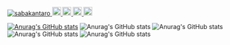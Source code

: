 <p align="left"> 
  <a href="https://github.com/sabakantaro/sabakantaro/">
    <img src="https://komarev.com/ghpvc/?username=sabakantaro" alt="sabakantaro" />
  </a>
  <a href="https://twitter.com/ryofitness3">
    <img height="20" src="https://img.shields.io/twitter/follow/ryofitness3?label=Twitter&logo=twitter&style=flat" />
  </a>
  <a href="https://github.com/sabakantaro">
    <img height="20" src="https://img.shields.io/github/followers/sabakantaro?label=follow&logo=github&style=flat" />
  </a>
  <a href="https://qiita.com/sbkr">
    <img height="20" src="https://qiita-badge.apiapi.app/s/sbkr/posts.svg" />
  </a>
  <//qiita.com/sbkr">
    <img height="20" src="https://qiita-badge.apiapi.app/s/sbkr/contributions.svg" />
  </a>
</p>

 [![Anurag's GitHub stats](https://github-readme-stats.vercel.app/api?username=sabakantaro)](https://github.com/anuraghazra/github-readme-stats)
  ![Anurag's GitHub stats](https://github-readme-stats.vercel.app/api?username=sabakantaro&hide=contribs,prs)
    ![Anurag's GitHub stats](https://github-readme-stats.vercel.app/api?username=sabakantaro&count_private=true)
      ![Anurag's GitHub stats](https://github-readme-stats.vercel.app/api?username=sabakantaro&show_icons=true)
        ![Anurag's GitHub stats](https://github-readme-stats.vercel.app/api?username=sabakantaro&show_icons=true&theme=radical)
